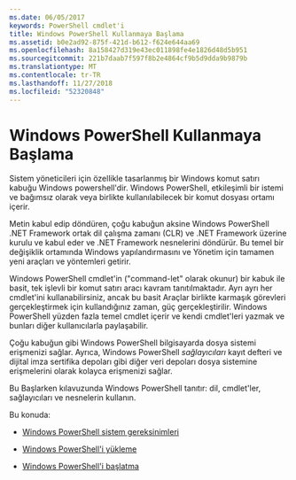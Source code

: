 ```yaml
---
ms.date: 06/05/2017
keywords: PowerShell cmdlet'i
title: Windows PowerShell Kullanmaya Başlama
ms.assetid: b0e2ad92-875f-421d-b612-f624e644aa69
ms.openlocfilehash: 8a158427d319e43ec011898fe4e1826d48d5b951
ms.sourcegitcommit: 221b7daab7f597f8b2e4864cf9b5d9dda9b9879b
ms.translationtype: MT
ms.contentlocale: tr-TR
ms.lasthandoff: 11/27/2018
ms.locfileid: "52320848"
---
```

# <a name="getting-started-with-windows-powershell"></a>Windows PowerShell Kullanmaya Başlama
Sistem yöneticileri için özellikle tasarlanmış bir Windows komut satırı kabuğu Windows powershell'dir. Windows PowerShell, etkileşimli bir istemi ve bağımsız olarak veya birlikte kullanılabilecek bir komut dosyası ortamı içerir.

Metin kabul edip döndüren, çoğu kabuğun aksine Windows PowerShell .NET Framework ortak dil çalışma zamanı (CLR) ve .NET Framework üzerine kurulu ve kabul eder ve .NET Framework nesnelerini döndürür. Bu temel bir değişiklik ortamında Windows yapılandırmasını ve Yönetim için tamamen yeni araçları ve yöntemleri getirir.

Windows PowerShell cmdlet'in ("command-let" olarak okunur) bir kabuk ile basit, tek işlevli bir komut satırı aracı kavram tanıtılmaktadır. Ayrı ayrı her cmdlet'ini kullanabilirsiniz, ancak bu basit Araçlar birlikte karmaşık görevleri gerçekleştirmek için kullandığınız zaman, güç gerçekleştirilir. Windows PowerShell yüzden fazla temel cmdlet içerir ve kendi cmdlet'leri yazmak ve bunları diğer kullanıcılarla paylaşabilir.

Çoğu kabuğun gibi Windows PowerShell bilgisayarda dosya sistemi erişmenizi sağlar. Ayrıca, Windows PowerShell *sağlayıcıları* kayıt defteri ve dijital imza sertifika depoları gibi diğer veri depoları dosya sistemine erişmelerini olarak kolayca erişmenizi sağlar.

Bu Başlarken kılavuzunda Windows PowerShell tanıtır: dil, cmdlet'ler, sağlayıcıları ve nesnelerin kullanın.

Bu konuda:

- [Windows PowerShell sistem gereksinimleri](../setup/Windows-PowerShell-System-Requirements.md)

- [Windows PowerShell'i yükleme](../setup/Installing-Windows-PowerShell.md)

- [Windows PowerShell'i başlatma](../setup/Starting-Windows-PowerShell.md)
